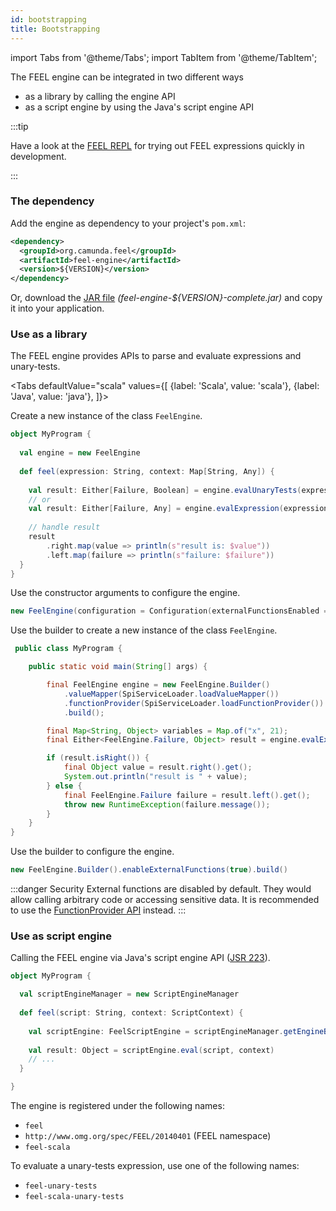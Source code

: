 ```yaml
---
id: bootstrapping
title: Bootstrapping
---
```


import Tabs from '@theme/Tabs';
import TabItem from '@theme/TabItem';

The FEEL engine can be integrated in two different ways
* as a library by calling the engine API
* as a script engine by using the Java's script engine API

:::tip

Have a look at the [FEEL REPL](../get-started/get-started.md#feel-repl) for trying out FEEL expressions quickly in
development.

:::

### The dependency

Add the engine as dependency to your project's `pom.xml`:

```xml
<dependency>
  <groupId>org.camunda.feel</groupId>
  <artifactId>feel-engine</artifactId>
  <version>${VERSION}</version>
</dependency>
```

Or, download the [JAR file](https://github.com/camunda/feel-scala/releases) _(feel-engine-${VERSION}-complete.jar)_ and copy it into your application.

### Use as a library

The FEEL engine provides APIs to parse and evaluate expressions and unary-tests.

<Tabs
defaultValue="scala"
values={[
{label: 'Scala', value: 'scala'},
{label: 'Java', value: 'java'},
]}>

<TabItem value="scala">

Create a new instance of the class `FeelEngine`. 

```scala
object MyProgram {
  
  val engine = new FeelEngine
  
  def feel(expression: String, context: Map[String, Any]) {
    
    val result: Either[Failure, Boolean] = engine.evalUnaryTests(expression, context)
    // or    
    val result: Either[Failure, Any] = engine.evalExpression(expression, context)
  
    // handle result
    result
        .right.map(value => println(s"result is: $value"))
        .left.map(failure => println(s"failure: $failure"))
  }  
}
```

Use the constructor arguments to configure the engine.

```scala
new FeelEngine(configuration = Configuration(externalFunctionsEnabled = true))
```

</TabItem>
<TabItem value="java">

Use the builder to create a new instance of the class `FeelEngine`.

```java
 public class MyProgram {

    public static void main(String[] args) {

        final FeelEngine engine = new FeelEngine.Builder()
            .valueMapper(SpiServiceLoader.loadValueMapper())
            .functionProvider(SpiServiceLoader.loadFunctionProvider())
            .build();

        final Map<String, Object> variables = Map.of("x", 21);
        final Either<FeelEngine.Failure, Object> result = engine.evalExpression(expression, variables);

        if (result.isRight()) {
            final Object value = result.right().get();
            System.out.println("result is " + value);
        } else {
            final FeelEngine.Failure failure = result.left().get();
            throw new RuntimeException(failure.message());
        }
    }
}
```

Use the builder to configure the engine.

```java
new FeelEngine.Builder().enableExternalFunctions(true).build()
```

</TabItem>
</Tabs>


:::danger Security
External functions are disabled by default. They would allow calling arbitrary
code or accessing sensitive data. It is recommended to use the
[FunctionProvider API](spi.md) instead.
:::

### Use as script engine

Calling the FEEL engine via Java's script engine
API ([JSR 223](https://www.jcp.org/en/jsr/detail?id=223)).

```scala
object MyProgram {

  val scriptEngineManager = new ScriptEngineManager
 
  def feel(script: String, context: ScriptContext) {
  
    val scriptEngine: FeelScriptEngine = scriptEngineManager.getEngineByName("feel")
    
    val result: Object = scriptEngine.eval(script, context)
    // ...
  }

}
```

The engine is registered under the following names:

* `feel`
* `http://www.omg.org/spec/FEEL/20140401` (FEEL namespace)
* `feel-scala`

To evaluate a unary-tests expression, use one of the following names:

* `feel-unary-tests`
* `feel-scala-unary-tests`
